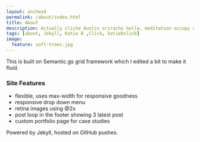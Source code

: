 ```yaml
---
layout: anihead
permalink: /about/index.html
title: About
description: Actually cliche Austin sriracha hella, meditation occupy church-key synth. Shabby chic American Apparel VHS Thundercats ugh church-key
tags: [about, Jekyll, Katie B ,Click, katiebclick]
image:
  feature: soft-trees.jpg
---
```


This is built on Semantic.gs grid framework which I edited a bit to make it fluid.

### Site Features
* flexible, uses max-width for responsive goodness
* responsive drop down menu
* retina images using @2x
* post loop in the footer showing 3 latest post
* custom portfolio page for case studies


Powered by Jekyll, hosted on GitHub pushes. 
